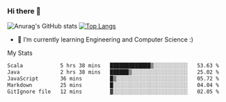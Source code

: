 ### Hi there 👋

![Anurag's GitHub stats](https://github-readme-stats.vercel.app/api?username=MatteoIorio11&show_icons=true&theme=dark) 
[![Top Langs](https://github-readme-stats.vercel.app/api/top-langs/?username=MatteoIorio11&theme=dark)](https://github.com/MatteoIorio11/github-readme-stats)

- 🌱 I’m currently learning Engineering and Computer Science :)

<!--
**MatteoIorio11/MatteoIorio11** is a ✨ _special_ ✨ repository because its `README.md` (this file) appears on your GitHub profile.

Here are some ideas to get you started:

- 🔭 I’m currently working on ...
- 🌱 I’m currently learning ...
- 👯 I’m looking to collaborate on ...
- 🤔 I’m looking for help with ...
- 💬 Ask me about ...
- 📫 How to reach me: ...
- 😄 Pronouns: ...
- ⚡ Fun fact: ...
-->
My Stats
<!--START_SECTION:waka-->

```txt
Scala            5 hrs 38 mins   █████████████▒░░░░░░░░░░░   53.63 %
Java             2 hrs 38 mins   ██████▒░░░░░░░░░░░░░░░░░░   25.02 %
JavaScript       36 mins         █▒░░░░░░░░░░░░░░░░░░░░░░░   05.72 %
Markdown         25 mins         █░░░░░░░░░░░░░░░░░░░░░░░░   04.04 %
GitIgnore file   12 mins         ▓░░░░░░░░░░░░░░░░░░░░░░░░   02.05 %
```

<!--END_SECTION:waka-->
